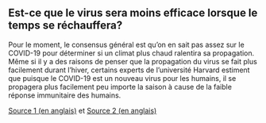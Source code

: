 ## Est-ce que le virus sera moins efficace lorsque le temps se réchauffera?

Pour le moment, le consensus général est qu’on en sait pas assez sur le COVID-19 pour déterminer si un climat plus chaud ralentira sa propagation. Même si il y a des raisons de penser que la propagation du virus se fait plus facilement durant l’hiver, certains experts de l’université Harvard estiment que puisque le COVID-19 est un nouveau virus pour les humains, il se propagera plus facilement peu importe la saison à cause de la faible réponse immunitaire des humains.

[Source 1 (en anglais)](http://www.dph.illinois.gov/topics-services/diseases-and-conditions/diseases-a-z-list/coronavirus/faq) et [Source 2 (en anglais)](https://ccdd.hsph.harvard.edu/will-covid-19-go-away-on-its-own-in-warmer-weather/)
